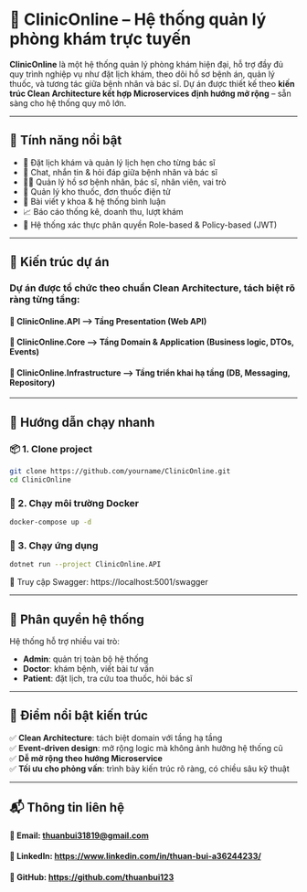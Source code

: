 # 🏥 ClinicOnline – Hệ thống quản lý phòng khám trực tuyến

**ClinicOnline** là một hệ thống quản lý phòng khám hiện đại, hỗ trợ đầy đủ quy trình nghiệp vụ như đặt lịch khám, theo dõi hồ sơ bệnh án, quản lý thuốc, và tương tác giữa bệnh nhân và bác sĩ. Dự án được thiết kế theo **kiến trúc Clean Architecture kết hợp Microservices định hướng mở rộng** – sẵn sàng cho hệ thống quy mô lớn.

---

## 🚀 Tính năng nổi bật

- 📅 Đặt lịch khám và quản lý lịch hẹn cho từng bác sĩ  
- 💬 Chat, nhắn tin & hỏi đáp giữa bệnh nhân và bác sĩ  
- 🧑‍⚕️ Quản lý hồ sơ bệnh nhân, bác sĩ, nhân viên, vai trò  
- 💊 Quản lý kho thuốc, đơn thuốc điện tử  
- 📝 Bài viết y khoa & hệ thống bình luận  
- 📈 Báo cáo thống kê, doanh thu, lượt khám  
- 🔐 Hệ thống xác thực phân quyền Role-based & Policy-based (JWT)  

---

## 🧱 Kiến trúc dự án

### Dự án được tổ chức theo chuẩn **Clean Architecture**, tách biệt rõ ràng từng tầng:

#### 📁 ClinicOnline.API --> Tầng Presentation (Web API)
#### 📁 ClinicOnline.Core --> Tầng Domain & Application (Business logic, DTOs, Events)
#### 📁 ClinicOnline.Infrastructure --> Tầng triển khai hạ tầng (DB, Messaging, Repository)

---

## 🧪 Hướng dẫn chạy nhanh


### 📦 1. Clone project

```bash
git clone https://github.com/yourname/ClinicOnline.git
cd ClinicOnline
```

### 🐋 2. Chạy môi trường Docker

```bash
docker-compose up -d
```

### 🚀 3. Chạy ứng dụng

```bash
dotnet run --project ClinicOnline.API
```
📎 Truy cập Swagger: https://localhost:5001/swagger

---

## 🔐 Phân quyền hệ thống

Hệ thống hỗ trợ nhiều vai trò:

- **Admin**: quản trị toàn bộ hệ thống  
- **Doctor**: khám bệnh, viết bài tư vấn  
- **Patient**: đặt lịch, tra cứu toa thuốc, hỏi bác sĩ  

---

## 🧠 Điểm nổi bật kiến trúc

✅ **Clean Architecture**: tách biệt domain với tầng hạ tầng  
✅ **Event-driven design**: mở rộng logic mà không ảnh hưởng hệ thống cũ  
✅ **Dễ mở rộng theo hướng Microservice**  
✅ **Tối ưu cho phỏng vấn**: trình bày kiến trúc rõ ràng, có chiều sâu kỹ thuật  

---

## 📬 Thông tin liên hệ
#### 📧 Email: thuanbui31819@gmail.com

#### 💼 LinkedIn: https://www.linkedin.com/in/thuan-bui-a36244233/

#### 🧑 GitHub: https://github.com/thuanbui123
